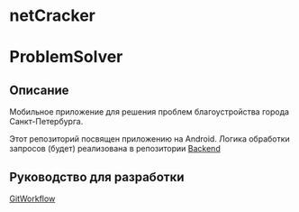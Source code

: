 # netCracker

# ProblemSolver

## Описание

Мобильное приложение для решения проблем благоустройства города Санкт-Петербурга. 

Этот репозиторий посвящен приложению на Android. 
Логика обработки запросов (будет) реализована в репозитории [Backend](https://github.com/pashakyrkunov/NetCrackerProjectBackend.git)

## Руководство для разработки
[GitWorkflow](https://github.com/mariiabav/netCracker.wiki.git)

